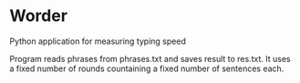 Worder
======

Python application for measuring typing speed

Program reads phrases from phrases.txt and saves result to res.txt. It uses a fixed number of rounds countaining a fixed number of sentences each.
